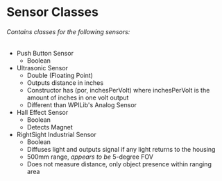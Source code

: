 # Sensor Classes
###### Contains classes for the following sensors:
- Push Button Sensor
     - Boolean
- Ultrasonic Sensor
    - Double (Floating Point)
    - Outputs distance in inches
    - Constructor has (por, inchesPerVolt) where inchesPerVolt is the amount of inches in one volt output
    - Different than WPILib's Analog Sensor
- Hall Effect Sensor
    - Boolean
    - Detects Magnet
- RightSight Industrial Sensor
    - Boolean
    - Diffuses light and outputs signal if any light returns to the housing
    - 500mm range, *appears to be* 5-degree FOV
    - Does not measure distance, only object presence within ranging area